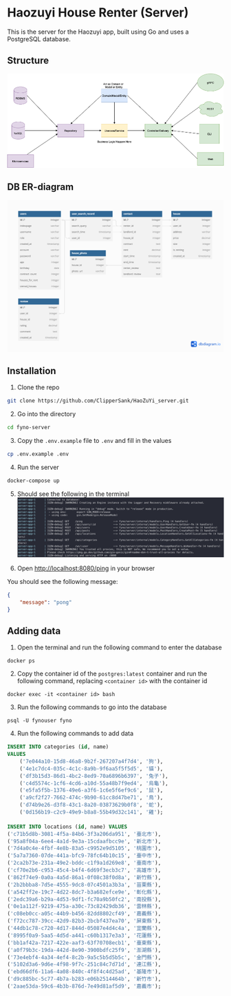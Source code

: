 # Haozuyi House Renter (Server)

This is the server for the Haozuyi app, built using Go and uses a PostgreSQL database.

## Structure
![Structure](./docs/_images/structure.png)

## DB ER-diagram
![Structure](./docs/_images/er-diagram.png)

## Installation

1. Clone the repo
```bash
git clone https://github.com/ClipperSank/HaoZuYi_server.git
```

2. Go into the directory
```bash
cd fyno-server
```

3. Copy the `.env.example` file to `.env` and fill in the values
```bash
cp .env.example .env
```

4. Run the server
```bash
docker-compose up
```

5. Should see the following in the terminal
![Server running](./docs/_images/server-running.png)

6. Open [http://localhost:8080/ping](http://localhost:8080/ping) in your browser

You should see the following message:
```json
{
    "message": "pong"
}
```

## Adding data
1. Open the terminal and run the following command to enter the database
```shell
docker ps
```

2. Copy the container id of the `postgres:latest` container and run the following command, replacing `<container id>` with the container id
```shell
docker exec -it <container id> bash
```

3. Run the following commands to go into the database
```shell
psql -U fynouser fyno
```

4. Run the following commands to add data
```sql
INSERT INTO categories (id, name)
VALUES 
    ('7e044a10-15d8-46a8-9b2f-267207a4f7d4', '狗'),
    ('4e1c7dc4-035c-4c1c-8a9b-9f6aa5f5f5d5', '貓'),
    ('df3b15d3-86d1-4bc2-8ed9-70a6896b6397', '兔子'),
    ('c4d5574c-1cf6-4cd6-a10d-55a48b7f9ed4', '烏龜'),
    ('e5fa5f5b-1376-49e6-a3f6-1c6e5f6ef9c6', '鼠'),
    ('a9cf2f27-7662-474c-9b90-61cc8d47be71', '鳥'),
    ('d74b9e26-d3f8-43c1-8a20-03873629b0f8', '蛇'),
    ('0d156b19-c2c9-49e9-b8a8-55b49d32c141', '雞');
    
INSERT INTO locations (id, name) VALUES
('c71b5d8b-3081-4f5a-84b6-3f3a206da951', '臺北市'),
('95a8f04a-6ee4-4a1d-9e3a-15cdaafbcc9e', '新北市'),
('7d4a0c4e-4fbf-4e8b-83a5-c9952e9d5105', '桃園市'),
('5a7a7360-07de-441a-bfc9-78fc64b10c15', '臺中市'),
('2ca2b73e-231a-49e2-bddc-c1f9a1d269e8', '臺南市'),
('cf70e2b6-c953-45c4-b4f4-6d69f3ecb3c7', '高雄市'),
('862f74e9-0a0a-4a5d-86a1-0f08c38f0d8a', '新竹縣'),
('2b2bbba8-7d5e-4555-9dc8-07c4501a3b3a', '苗栗縣'),
('a542ff2e-19c7-4d22-8dc7-b3a682efce9e', '彰化縣'),
('2edc39a6-b29a-4d53-9df1-fc70a9b50fc2', '南投縣'),
('0e1a112f-9219-475a-a30c-73c82429db36', '雲林縣'),
('c08eb0cc-a05c-44b9-b456-82dd8802cf49', '嘉義縣'),
('f72cc787-39cc-42d9-82b3-2bcbf437ea70', '屏東縣'),
('44db1c78-c720-4d17-844d-05087e4d4c4a', '宜蘭縣'),
('8995f0a9-5aa5-4d5d-a441-c60b1317e3a3', '花蓮縣'),
('bb1af42a-7217-422e-aaf3-63f70708ecb1', '臺東縣'),
('a0f79b3c-19da-442d-8e90-3900bdfc25f9', '澎湖縣'),
('73e4ebf4-4a34-4ef4-8c2b-9a5c5b5d5b5c', '金門縣'),
('5102d3a6-9d6e-4f98-9f7c-251c84c7d71d', '連江縣'),
('ebd66df6-11a6-4a08-840c-4f8f4c4d25ad', '基隆市'),
('d9c885bc-5c77-4b7a-b283-e06b2514464b', '新竹市'),
('2aae53da-59c6-4b3b-876d-7e49d81af5d9', '嘉義市');
```